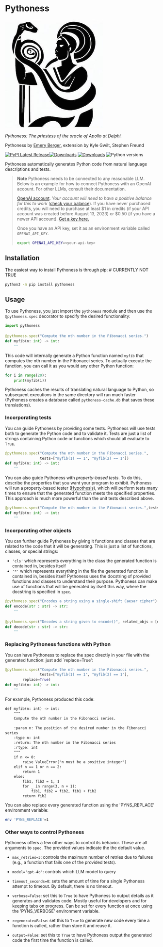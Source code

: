 # Pythoness

![Pythoness](https://raw.githubusercontent.com/plasma-umass/pythoness/main/pythoness-logo.jpg)

_Pythoness: The priestess of the oracle of Apollo at Delphi._

Pythoness by [Emery Berger](https://emeryberger.com), extension by Kyle Gwilt, Stephen Freund

[![PyPI Latest Release](https://img.shields.io/pypi/v/pythoness.svg)](https://pypi.org/project/pythoness/)[![Downloads](https://static.pepy.tech/badge/pythoness)](https://pepy.tech/project/pythoness) [![Downloads](https://static.pepy.tech/badge/pythoness/month)](https://pepy.tech/project/pythoness) ![Python versions](https://img.shields.io/pypi/pyversions/pythoness.svg?style=flat-square)

Pythoness automatically generates Python code from natural language descriptions and tests.

> **Note**
> Pythoness needs to be connected to any reasonable LLM. Below is an example for how to connect Pythoness with an OpenAI account. For other LLMs, consult their documentation.
>
> [OpenAI account](https://openai.com/api/). _Your account will need to have a positive balance for this to work_ ([check your balance](https://platform.openai.com/account/usage)). If you have never purchased credits, you will need to purchase at least $1 in credits (if your API account was created before August 13, 2023) or $0.50 (if you have a newer API account). [Get a key here.](https://platform.openai.com/account/api-keys)
>
> Once you have an API key, set it as an environment variable called `OPENAI_API_KEY`.
>
> ```bash
> export OPENAI_API_KEY=<your-api-key>
> ```

## Installation

The easiest way to install Pythoness is through pip: # CURRENTLY NOT TRUE

```bash
python3 -m pip install pythoness
```

## Usage

To use Pythoness, you just import the `pythoness` module and then use the `@pythoness.spec` decorator to specify the desired functionality:

```python
import pythoness

@pythoness.spec("Compute the nth number in the Fibonacci series.")
def myfib(n: int) -> int:
    ""
```

This code will internally generate a Python function named `myfib`
that computes the nth number in the Fibonacci series.  To actually
execute the function, you can call it as you would any other Python
function:

```python
for i in range(20):
    print(myfib(i))
```

Pythoness caches the results of translating natural language to
Python, so subsequent executions in the same directory will run much
faster (Pythoness creates a database called `pythoness-cache.db` that
saves these translations).

### Incorporating tests

You can guide Pythoness by providing some tests. Pythoness will use
tests both to generate the Python code and to validate it. Tests are just
a list of strings containing Python code or functions which should all evaluate to `True`.

```python
@pythoness.spec("Compute the nth number in the Fibonacci series.",
                tests=["myfib(1) == 1", "myfib(2) == 1"])
def myfib(n: int) -> int:
    ""
```

You can also guide Pythoness with _property-based tests_. To do this,
describe the properties that you want your program to
exhibit. Pythoness will run a property-based tester
([Hypothesis](https://github.com/HypothesisWorks/hypothesis/tree/master/hypothesis-python)),
which will perform tests many times to ensure that the generated
function meets the specified properties. This approach is much more
powerful than the unit tests described above.

```python
@pythoness.spec("Compute the nth number in the Fibonacci series.",tests = [({'n':'integers(1,20)'}, "myfib(n+2) == myfib(n+1)+myfib(n)")])
def myfib(n: int) -> int:
    ""
```

### Incorporating other objects

You can further guide Pythoness by giving it functions and classes that are related
to the code that it will be generating. This is just a list of functions, classes, or
special strings:
* `'cls'` which represents everything in the class the generated function is contained in,
besides itself
* `'*'` which represents everything in the file the generated function is contained in,
besides itself
Pythoness uses the docstring of provided functions and classes to understand their purpose. 
Pythoness can make use of functions that will be generated by itself this way, where the docstring
is specified in `spec`.

```python
@pythoness.spec("Encodes a string using a single-shift Caesar cipher")
def encode(str : str) -> str:
    ""

@pythoness.spec("Decodes a string given to encode()", related_objs = [encode])
def decode(str : str) -> str:
    ""
```

### Replacing Pythoness functions with Python

You can have Pythoness to replace the spec directly in your file with
the generated function: just add `replace=True':

```python
@pythoness.spec("Compute the nth number in the Fibonacci series.",
                tests=["myfib(1) == 1", "myfib(2) == 1"],
		replace=True)
def myfib(n: int) -> int:
    ""
```

For example, Pythoness produced this code:

```
def myfib(n: int) -> int:
    """
    Compute the nth number in the Fibonacci series.

    :param n: The position of the desired number in the Fibonacci series
    :type n: int
    :return: The nth number in the Fibonacci series
    :rtype: int
    """
    if n <= 0:
        raise ValueError("n must be a positive integer")
    elif n == 1 or n == 2:
        return 1
    else:
        fib1, fib2 = 1, 1
        for _ in range(3, n + 1):
            fib1, fib2 = fib2, fib1 + fib2
        return fib2
```

You can also replace every generated function using the 'PYNS_REPLACE' environment variable:
```bash
env 'PYNS_REPLACE'=1
```

### Other ways to control Pythoness

Pythoness offers a few other ways to control its behavior. These are
all arguments to `spec`. The provided values indicate the the default
value.

* `max_retries=3`: controls the maximum number of retries due to failures (e.g., a function that fails one of the provided tests).

* `model='gpt-4o'`: controls which LLM model to query

* `timeout_seconds=0`: sets the amount of time for a single Pythoness attempt to timeout. By default, there is no timeout.

* `verbose=False`: set this to `True` to have Pythoness to output details as it generates and validates code. Mostly useful for developers and for keeping tabs on progress. Can be set
for every function at once using the 'PYNS_VERBOSE' environment variable.

* `regenerate=False`: set this to `True` to generate new code every time a function is called, rather than store it and reuse it. 

* `output=False`: set this to `True` to have Pythoness output the generated code the first time the function is called.



